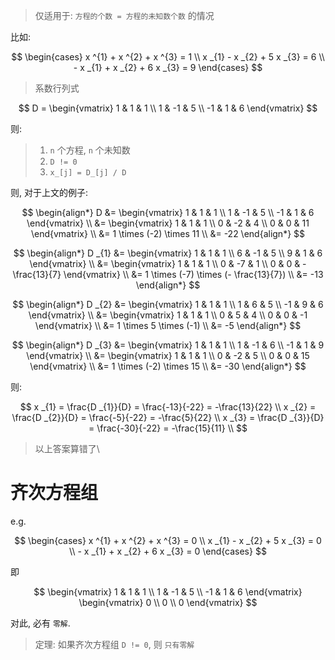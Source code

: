 > 仅适用于: `方程的个数 = 方程的未知数个数` 的情况

比如: 

$$
\begin{cases}
    x ^{1} + x ^{2} + x ^{3} = 1 \\
    x _{1} - x _{2} + 5 x _{3} = 6 \\
    - x _{1} + x _{2} + 6 x _{3} = 9
\end{cases}
$$

> 系数行列式

$$
D = \begin{vmatrix}
    1 & 1 & 1 \\
    1 & -1 & 5 \\
    -1 & 1 & 6
\end{vmatrix}
$$

则: 

> 1. `n` 个方程, `n` 个未知数
> 2. `D != 0`
> 3. `x_[j] = D_[j] / D`

则, 对于上文的例子: 

$$
\begin{align*}
    D &= \begin{vmatrix}
        1 & 1 & 1 \\
        1 & -1 & 5 \\
        -1 & 1 & 6
    \end{vmatrix} \\
    &= \begin{vmatrix}
        1 & 1 & 1 \\
        0 & -2 & 4 \\
        0 & 0 & 11
    \end{vmatrix} \\
    &= 1 \times (-2) \times 11 \\
    &= -22
\end{align*}
$$

$$
\begin{align*}
    D _{1} &= \begin{vmatrix}
        1 & 1 & 1 \\
        6 & -1 & 5 \\
        9 & 1 & 6
    \end{vmatrix} \\
    &= \begin{vmatrix}
        1 & 1 & 1 \\
        0 & -7 & 1 \\
        0 & 0 & - \frac{13}{7}
    \end{vmatrix} \\
    &= 1 \times (-7) \times (- \frac{13}{7}) \\
    &= -13
\end{align*}
$$

$$
\begin{align*}
    D _{2} &= \begin{vmatrix}
        1 & 1 & 1 \\
        1 & 6 & 5 \\
        -1 & 9 & 6
    \end{vmatrix} \\
    &= \begin{vmatrix}
        1 & 1 & 1 \\
        0 & 5 & 4 \\
        0 & 0 & -1
    \end{vmatrix} \\
    &= 1 \times 5 \times (-1) \\
    &= -5
\end{align*}
$$

$$
\begin{align*}
    D _{3} &= \begin{vmatrix}
        1 & 1 & 1 \\
        1 & -1 & 6 \\
        -1 & 1 & 9
    \end{vmatrix} \\
    &= \begin{vmatrix}
        1 & 1 & 1 \\
        0 & -2 & 5 \\
        0 & 0 & 15
    \end{vmatrix} \\
    &= 1 \times (-2) \times 15 \\
    &= -30
\end{align*}
$$

则:

$$
x _{1} = \frac{D _{1}}{D} = \frac{-13}{-22} = -\frac{13}{22} \\
x _{2} = \frac{D _{2}}{D} = \frac{-5}{-22} = -\frac{5}{22} \\
x _{3} = \frac{D _{3}}{D} = \frac{-30}{-22} = -\frac{15}{11} \\
$$

> 以上答案算错了\

# 齐次方程组

e.g.

$$
\begin{cases}
    x ^{1} + x ^{2} + x ^{3} = 0 \\
    x _{1} - x _{2} + 5 x _{3} = 0 \\
    - x _{1} + x _{2} + 6 x _{3} = 0
\end{cases}
$$

即

$$
\begin{vmatrix}
    1 & 1 & 1 \\
    1 & -1 & 5 \\
    -1 & 1 & 6
\end{vmatrix}
\begin{vmatrix}
    0 \\
    0 \\
    0
\end{vmatrix}
$$

对此, 必有 `零解`. 

> 定理: 如果齐次方程组 `D != 0`, 则 `只有零解`

